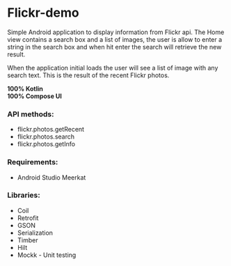 # Flickr-demo


Simple Android application to display information from Flickr api. The Home view contains a search box and a list of images, the user is allow to enter a string in the search box and when hit enter the search will retrieve the new result. 

When the application initial loads the user will see a list of image with any search text. This is the result of the recent Flickr photos.

__100% Kotlin__   
__100% Compose UI__

### API methods:
- flickr.photos.getRecent
- flickr.photos.search
- flickr.photos.getInfo


### Requirements:
- Android Studio Meerkat

### Libraries:
- Coil
- Retrofit
- GSON
- Serialization
- Timber
- Hilt
- Mockk - Unit testing
